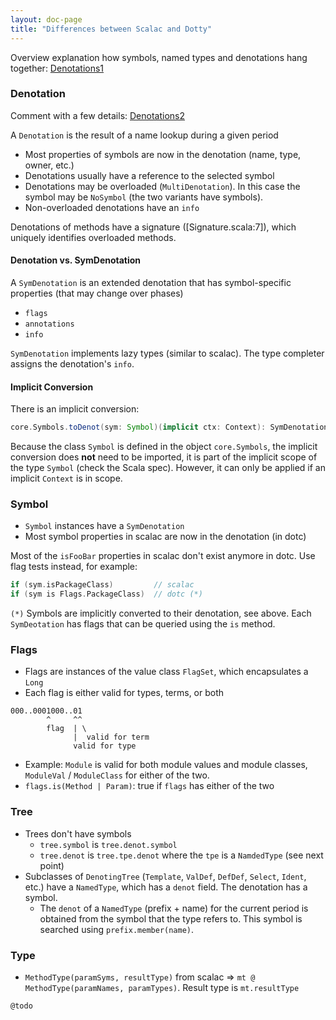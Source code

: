 ```yaml
---
layout: doc-page
title: "Differences between Scalac and Dotty"
---
```


Overview explanation how symbols, named types and denotations hang together:
[Denotations1]

### Denotation ###
Comment with a few details: [Denotations2]

A `Denotation` is the result of a name lookup during a given period

* Most properties of symbols are now in the denotation (name, type, owner,
  etc.)
* Denotations usually have a reference to the selected symbol
* Denotations may be overloaded (`MultiDenotation`). In this case the symbol
  may be `NoSymbol` (the two variants have symbols).
* Non-overloaded denotations have an `info`

Denotations of methods have a signature ([Signature.scala:7]), which
uniquely identifies overloaded methods.

#### Denotation vs. SymDenotation ####
A `SymDenotation` is an extended denotation that has symbol-specific properties
(that may change over phases)
* `flags`
* `annotations`
* `info`

`SymDenotation` implements lazy types (similar to scalac). The type completer
assigns the denotation's `info`.

#### Implicit Conversion ####
There is an implicit conversion:
```scala
core.Symbols.toDenot(sym: Symbol)(implicit ctx: Context): SymDenotation
```

Because the class `Symbol` is defined in the object `core.Symbols`, the
implicit conversion does **not** need to be imported, it is part of the
implicit scope of the type `Symbol` (check the Scala spec). However, it can
only be applied if an implicit `Context` is in scope.

### Symbol ###
* `Symbol` instances have a `SymDenotation`
* Most symbol properties in scalac are now in the denotation (in dotc)

Most of the `isFooBar` properties in scalac don't exist anymore in dotc. Use
flag tests instead, for example:

```scala
if (sym.isPackageClass)         // scalac
if (sym is Flags.PackageClass)  // dotc (*)
```

`(*)` Symbols are implicitly converted to their denotation, see above. Each
`SymDeotation` has flags that can be queried using the `is` method.

### Flags ###
* Flags are instances of the value class `FlagSet`, which encapsulates a
  `Long`
* Each flag is either valid for types, terms, or both

```
000..0001000..01
        ^     ^^
        flag  | \
              |  valid for term
              valid for type
```

* Example: `Module` is valid for both module values and module classes,
  `ModuleVal` / `ModuleClass` for either of the two.
* `flags.is(Method | Param)`: true if `flags` has either of the two

### Tree ###
* Trees don't have symbols
  - `tree.symbol` is `tree.denot.symbol`
  - `tree.denot` is `tree.tpe.denot` where the `tpe` is a `NamdedType` (see
    next point)
* Subclasses of `DenotingTree` (`Template`, `ValDef`, `DefDef`, `Select`,
  `Ident`, etc.) have a `NamedType`, which has a `denot` field. The
  denotation has a symbol.
  - The `denot` of a `NamedType` (prefix + name) for the current period is
    obtained from the symbol that the type refers to. This symbol is searched
    using `prefix.member(name)`.


### Type ###
 * `MethodType(paramSyms, resultType)` from scalac =>
    `mt @ MethodType(paramNames, paramTypes)`. Result type is `mt.resultType`

`@todo`

[Denotations1]: https://github.com/lampepfl/dotty/blob/a527f3b1e49c0d48148ccfb2eb52e3302fc4a349/compiler/src/dotty/tools/dotc/core/Denotations.scala#L27-L72
[Denotations2]: https://github.com/lampepfl/dotty/blob/a527f3b1e49c0d48148ccfb2eb52e3302fc4a349/compiler/src/dotty/tools/dotc/core/Denotations.scala#L77-L103
[Signature1]: https://github.com/lampepfl/dotty/blob/a527f3b1e49c0d48148ccfb2eb52e3302fc4a349/compiler/src/dotty/tools/dotc/core/Signature.scala#L9-L33
